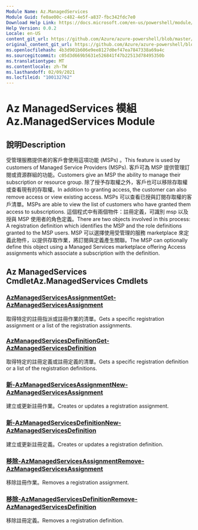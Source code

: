 ```yaml
---
Module Name: Az.ManagedServices
Module Guid: fe0ae00c-c482-4e5f-a837-fbc342fdc7e0
Download Help Link: https://docs.microsoft.com/en-us/powershell/module/az.managedservices
Help Version: 0.0.2
Locale: en-US
content_git_url: https://github.com/Azure/azure-powershell/blob/master/src/ManagedServices/ManagedServices/help/Az.ManagedServices.md
original_content_git_url: https://github.com/Azure/azure-powershell/blob/master/src/ManagedServices/ManagedServices/help/Az.ManagedServices.md
ms.openlocfilehash: 4b3d901b606e9ee8127d0ef47ea7847338a69a4c
ms.sourcegitcommit: c05d3d669b5631e526841f47b22513d78495350b
ms.translationtype: MT
ms.contentlocale: zh-TW
ms.lasthandoff: 02/09/2021
ms.locfileid: "100132762"
---
```

# <span data-ttu-id="843c7-101">Az ManagedServices 模組</span><span class="sxs-lookup"><span data-stu-id="843c7-101">Az.ManagedServices Module</span></span>
## <span data-ttu-id="843c7-102">說明</span><span class="sxs-lookup"><span data-stu-id="843c7-102">Description</span></span>
<span data-ttu-id="843c7-103">受管理服務提供者的客戶會使用這項功能 (MSPs) 。</span><span class="sxs-lookup"><span data-stu-id="843c7-103">This feature is used by customers of Managed Service Providers (MSPs).</span></span> <span data-ttu-id="843c7-104">客戶可為 MSP 提供管理訂閱或資源群組的功能。</span><span class="sxs-lookup"><span data-stu-id="843c7-104">Customers give an MSP the ability to manage their subscription or resource group.</span></span> <span data-ttu-id="843c7-105">除了授予存取權之外，客戶也可以移除存取權或查看現有的存取權。</span><span class="sxs-lookup"><span data-stu-id="843c7-105">In addition to granting access, the customer can also remove access or view existing access.</span></span> <span data-ttu-id="843c7-106">MSPs 可以查看已授與訂閱存取權的客戶清單。</span><span class="sxs-lookup"><span data-stu-id="843c7-106">MSPs are able to view the list of customers who have granted them access to subscriptions.</span></span> <span data-ttu-id="843c7-107">這個程式中有兩個物件：註冊定義，可識別 msp 以及授與 MSP 使用者的角色定義。</span><span class="sxs-lookup"><span data-stu-id="843c7-107">There are two objects involved in this process: A registration definition which identifies the MSP and the role definitions granted to the MSP users.</span></span> <span data-ttu-id="843c7-108">MSP 可以選擇使用受管理的服務 marketplace 來定義此物件，以提供存取作業，將訂閱與定義產生關聯。</span><span class="sxs-lookup"><span data-stu-id="843c7-108">The MSP can optionally define this object using a Managed Services marketplace offering Access assignments which associate a subscription with the definition.</span></span>

## <span data-ttu-id="843c7-109">Az ManagedServices Cmdlet</span><span class="sxs-lookup"><span data-stu-id="843c7-109">Az.ManagedServices Cmdlets</span></span>
### [<span data-ttu-id="843c7-110">AzManagedServicesAssignment</span><span class="sxs-lookup"><span data-stu-id="843c7-110">Get-AzManagedServicesAssignment</span></span>](Get-AzManagedServicesAssignment.md)
<span data-ttu-id="843c7-111">取得特定的註冊指派或註冊作業的清單。</span><span class="sxs-lookup"><span data-stu-id="843c7-111">Gets a specific registration assignment or a list of the registration assignments.</span></span>

### [<span data-ttu-id="843c7-112">AzManagedServicesDefinition</span><span class="sxs-lookup"><span data-stu-id="843c7-112">Get-AzManagedServicesDefinition</span></span>](Get-AzManagedServicesDefinition.md)
<span data-ttu-id="843c7-113">取得特定的註冊定義或註冊定義的清單。</span><span class="sxs-lookup"><span data-stu-id="843c7-113">Gets a specific registration definition or a list of the registration definitions.</span></span>

### [<span data-ttu-id="843c7-114">新-AzManagedServicesAssignment</span><span class="sxs-lookup"><span data-stu-id="843c7-114">New-AzManagedServicesAssignment</span></span>](New-AzManagedServicesAssignment.md)
<span data-ttu-id="843c7-115">建立或更新註冊作業。</span><span class="sxs-lookup"><span data-stu-id="843c7-115">Creates or updates a registration assignment.</span></span>

### [<span data-ttu-id="843c7-116">新-AzManagedServicesDefinition</span><span class="sxs-lookup"><span data-stu-id="843c7-116">New-AzManagedServicesDefinition</span></span>](New-AzManagedServicesDefinition.md)
<span data-ttu-id="843c7-117">建立或更新註冊定義。</span><span class="sxs-lookup"><span data-stu-id="843c7-117">Creates or updates a registration definition.</span></span>

### [<span data-ttu-id="843c7-118">移除-AzManagedServicesAssignment</span><span class="sxs-lookup"><span data-stu-id="843c7-118">Remove-AzManagedServicesAssignment</span></span>](Remove-AzManagedServicesAssignment.md)
<span data-ttu-id="843c7-119">移除註冊作業。</span><span class="sxs-lookup"><span data-stu-id="843c7-119">Removes a registration assignment.</span></span>

### [<span data-ttu-id="843c7-120">移除-AzManagedServicesDefinition</span><span class="sxs-lookup"><span data-stu-id="843c7-120">Remove-AzManagedServicesDefinition</span></span>](Remove-AzManagedServicesDefinition.md)
<span data-ttu-id="843c7-121">移除註冊定義。</span><span class="sxs-lookup"><span data-stu-id="843c7-121">Removes a registration definition.</span></span>
